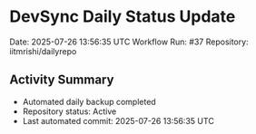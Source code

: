 # DevSync Daily Status Update
Date: 2025-07-26 13:56:35 UTC
Workflow Run: #37
Repository: iitmrishi/dailyrepo

## Activity Summary
- Automated daily backup completed
- Repository status: Active
- Last automated commit: 2025-07-26 13:56:35 UTC

